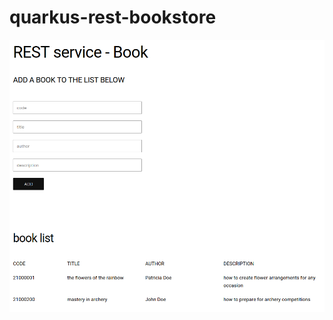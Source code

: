 # quarkus-rest-bookstore

![screenshot of quarkus-rest-bookstore](https://github.com/paolomococci/enterprise-workshop/blob/main/screenshots/screenshot_quarkus-rest-bookstore.png)
